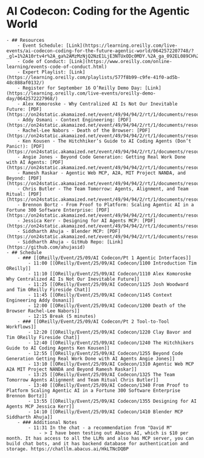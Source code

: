 # AI Codecon: Coding for the Agentic World
	- ## Resources
		- Event Schedule: [Link](https://learning.oreilly.com/live-events/ai-codecon-coding-for-the-future-agentic-world/0642572207748/?_gl=1%2A10rtv4r%2A_ga%2AMzMzNjQ2NzE1LjE3NTUxODc0MDY.%2A_ga_092EL089CH%2AczE3NTUxODc0MDUkbzEkZzEkdDE3NTUxODc0MTEkajU0JGwwJGgw)
		- Code of Conduct: [Link](https://www.oreilly.com/online-learning/events-code-of-conduct.html)
		- Expert Playlist: [Link](https://learning.oreilly.com/playlists/577f8b99-c9fe-41f0-ad5b-48c888af0132/)
		- Register for September 16 O’Reilly Demo Day: [Link](https://learning.oreilly.com/live-events/oreilly-demo-day/0642572227968/)
		- Alex Komoroske - Why Centralized AI Is Not Our Inevitable Future: [PDF](https://on24static.akamaized.net/event/49/94/94/2/rt/1/documents/resourceList1757379799741/alexkomoroskewhycentralizedaiisnotourinevitablefuturev21757379799741.pdf)
		- Addy Osmani - Context Engineering: [PDF](https://on24static.akamaized.net/event/49/94/94/2/rt/1/documents/resourceList1757373124706/oreillycontextengineering1757373124706.pdf)
		- Rachel-Lee Nabors - Death of the Browser: [PDF](https://on24static.akamaized.net/event/49/94/94/2/rt/1/documents/resourceList1757128458670/rebirthoftheweboreilly15min1757128458670.pdf)
		- Ken Kousen - The Hitchhiker’s Guide to AI Coding Agents (Don’t Panic!): [PDF](https://on24static.akamaized.net/event/49/94/94/2/rt/1/documents/resourceList1757253031006/kenkousenslidesexport1757253031006.pdf)
		- Angie Jones - Beyond Code Generation: Getting Real Work Done with AI Agents: [PDF](https://on24static.akamaized.net/event/49/94/94/2/rt/1/documents/resourceList1757129649118/angiejonesbeyondcodegeneration1757129649118.pdf)
		- Ramesh Raskar - Agentic Web MCP, A2A, MIT Project NANDA, and Beyond: [PDF](https://on24static.akamaized.net/event/49/94/94/2/rt/1/documents/resourceList1756960833326/raskarberkeleyaug2025final.pdf)
		- Chris Butler - The Team Tomorrow: Agents, Alignment, and Team Ritual: [PDF](https://on24static.akamaized.net/event/49/94/94/2/rt/1/documents/resourceList1757334504676/theteamoftomorrowagentsalignmentandteamritualaicodecon1757334504676.pdf)
		- Brennon Bortz - From Proof to Platform: Scaling Agentic AI in a Fortune 300 Software Enterprise: [PDF](https://on24static.akamaized.net/event/49/94/94/2/rt/1/documents/resourceList1756856589113/oreillyagenticpresentationbrennonbortz1756856589113.pdf)
		- Jessica Kerr - Designing for AI Agents MCP: [PDF](https://on24static.akamaized.net/event/49/94/94/2/rt/1/documents/resourceList1757091679028/mcpdesignfororeillybyjessitron1757091679028.pdf)
		- Siddharth Ahuja - Blender MCP: [PDF](https://on24static.akamaized.net/event/49/94/94/2/rt/1/documents/resourceList1756843783912/siddharthahujablendermcpaicodecon1756843783912.pdf)
		- Siddharth Ahuja - GitHub Repo: [Link](https://github.com/ahujasid)
	- ## Schedule
		- ### [[OReilly/Event/25/09/AI Codecon/Pt 1 Agentic Interfaces]]
			- 11:00 [[OReilly/Event/25/09/AI Codecon/1100 Introduction Tim OReilly]]
			- 11:10 [[OReilly/Event/25/09/AI Codecon/1110 Alex Komoroske Why Centralized AI Is Not Our Inevitable Future]]
			- 11:25 [[OReilly/Event/25/09/AI Codecon/1125 Josh Woodward and Tim OReilly Fireside Chat]]
			- 11:45 [[OReilly/Event/25/09/AI Codecon/1145 Context Engineering Addy Osmani]]
			- 12:00 [[OReilly/Event/25/09/AI Codecon/1200 Death of the Browser Rachel-Lee Nabors]]
			- 12:15 Break (5 minutes)
		- ### [[OReilly/Event/25/09/AI Codecon/Pt 2 Tool-to-Tool Workflows]]
			- 12:20 [[OReilly/Event/25/09/AI Codecon/1220 Clay Bavor and Tim OReilly Fireside Chat]]
			- 12:40 [[OReilly/Event/25/09/AI Codecon/1240 The Hitchhikers Guide to AI Coding Agents Ken Kousen]]
			- 12:55 [[OReilly/Event/25/09/AI Codecon/1255 Beyond Code Generation Getting Real Work Done with AI Agents Angie Jones]]
			- 13:10 [[OReilly/Event/25/09/AI Codecon/1310 Agentic Web MCP A2A MIT Project NANDA and Beyond Ramesh Raskar]]
			- 13:25 [[OReilly/Event/25/09/AI Codecon/1325 The Team Tomorrow Agents Alignment and Team Ritual Chris Butler]]
			- 13:40 [[OReilly/Event/25/09/AI Codecon/1340 From Proof to Platform Scaling Agentic AI in a Fortune 300 Software Enterprise Brennon Bortz]]
			- 13:55 [[OReilly/Event/25/09/AI Codecon/1355 Designing for AI Agents MCP Jessica Kerr]]
			- 14:10 [[OReilly/Event/25/09/AI Codecon/1410 Blender MCP Siddharth Ahuja]]
		- ### Additional Notes
			- 11:31 In the chat - a recommendation from "David M"
				- > I have been testing out Abacus AI, which is $10 per month. It has access to all the LLMs and also has MCP server, you can build chat bots, and it has backend database for authentication and storage. https://chatllm.abacus.ai/HkLTNcDQBP